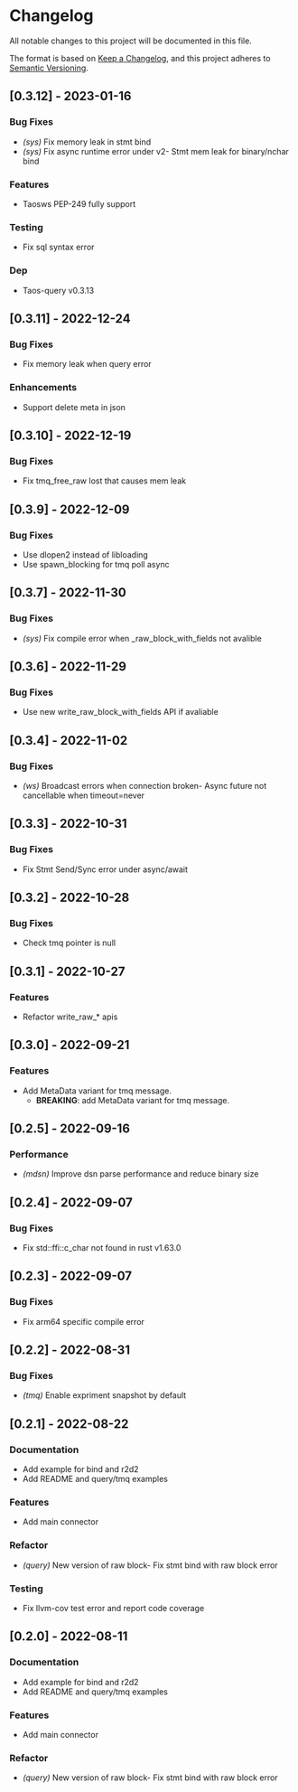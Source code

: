 # Changelog

All notable changes to this project will be documented in this file.


The format is based on [Keep a Changelog](https://keepachangelog.com/en/1.0.0/),
and this project adheres to [Semantic Versioning](https://semver.org/spec/v2.0.0.html).
## [0.3.12] - 2023-01-16

### Bug Fixes

- *(sys)* Fix memory leak in stmt bind
- *(sys)* Fix async runtime error under v2- Stmt mem leak for binary/nchar bind


### Features
- Taosws PEP-249 fully support


### Testing
- Fix sql syntax error


### Dep
- Taos-query v0.3.13


## [0.3.11] - 2022-12-24

### Bug Fixes
- Fix memory leak when query error


### Enhancements
- Support delete meta in json


## [0.3.10] - 2022-12-19

### Bug Fixes
- Fix tmq_free_raw lost that causes mem leak


## [0.3.9] - 2022-12-09

### Bug Fixes
- Use dlopen2 instead of libloading
- Use spawn_blocking for tmq poll async


## [0.3.7] - 2022-11-30

### Bug Fixes

- *(sys)* Fix compile error when _raw_block_with_fields not avalible

## [0.3.6] - 2022-11-29

### Bug Fixes
- Use new write_raw_block_with_fields API if avaliable


## [0.3.4] - 2022-11-02

### Bug Fixes

- *(ws)* Broadcast errors when connection broken- Async future not cancellable when timeout=never


## [0.3.3] - 2022-10-31

### Bug Fixes
- Fix Stmt Send/Sync error under async/await


## [0.3.2] - 2022-10-28

### Bug Fixes
- Check tmq pointer is null


## [0.3.1] - 2022-10-27

### Features
- Refactor write_raw_* apis


## [0.3.0] - 2022-09-21

### Features
- Add MetaData variant for tmq message.
  - **BREAKING**: add MetaData variant for tmq message.


## [0.2.5] - 2022-09-16

### Performance

- *(mdsn)* Improve dsn parse performance and reduce binary size

## [0.2.4] - 2022-09-07

### Bug Fixes
- Fix std::ffi::c_char not found in rust v1.63.0


## [0.2.3] - 2022-09-07

### Bug Fixes
- Fix arm64 specific compile error


## [0.2.2] - 2022-08-31

### Bug Fixes

- *(tmq)* Enable expriment snapshot by default

## [0.2.1] - 2022-08-22

### Documentation
- Add example for bind and r2d2
- Add README and query/tmq examples


### Features
- Add main connector


### Refactor

- *(query)* New version of raw block- Fix stmt bind with raw block error


### Testing
- Fix llvm-cov test error and report code coverage


## [0.2.0] - 2022-08-11

### Documentation
- Add example for bind and r2d2
- Add README and query/tmq examples


### Features
- Add main connector


### Refactor

- *(query)* New version of raw block- Fix stmt bind with raw block error


<!-- generated by git-cliff -->
